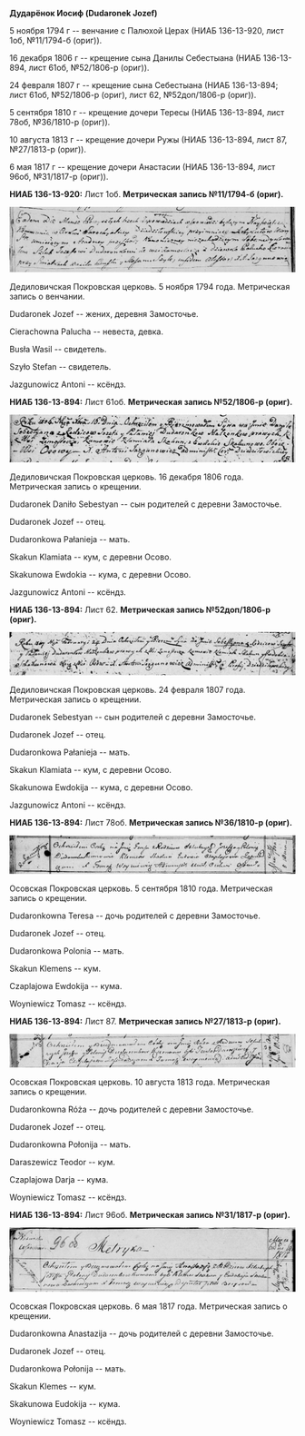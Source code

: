 **Дударёнок Иосиф (Dudaronek Jozef)**

5 ноября 1794 г -- венчание с Палюхой Церах (НИАБ 136-13-920, лист 1об,
№11/1794-б (ориг)).

16 декабря 1806 г -- крещение сына Данилы Себестыана (НИАБ 136-13-894,
лист 61об, №52/1806-р (ориг)).

24 февраля 1807 г -- крещение сына Себестыана (НИАБ 136-13-894; лист
61об, №52/1806-р (ориг), лист 62, №52доп/1806-р (ориг)).

5 сентября 1810 г -- крещение дочери Тересы (НИАБ 136-13-894, лист 78об,
№36/1810-р (ориг)).

10 августа 1813 г -- крещение дочери Ружы (НИАБ 136-13-894, лист 87,
№27/1813-р (ориг)).

6 мая 1817 г -- крещение дочери Анастасии (НИАБ 136-13-894, лист 96об,
№31/1817-р (ориг)).

**НИАБ 136-13-920:** Лист 1об. **Метрическая запись №11/1794-б (ориг).**

![](./media/5db9db35169d804d9ade3626d642b8b3768959cd.png)

Дедиловичская Покровская церковь. 5 ноября 1794 года. Метрическая запись
о венчании.

Dudaronek Jozef -- жених, деревня Замосточье.

Cierachowna Palucha -- невеста, девка.

Busła Wasil -- свидетель.

Szyło Stefan -- свидетель.

Jazgunowicz Antoni -- ксёндз.

**НИАБ 136-13-894:** Лист 61об. **Метрическая запись №52/1806-р
(ориг).**

![](./media/c3c7053f610b4e29cb195794c45cac6bfb4fd758.png)

Дедиловичская Покровская церковь. 16 декабря 1806 года. Метрическая
запись о крещении.

Dudaronek Daniło Sebestyan -- сын родителей с деревни Замосточье.

Dudaronek Jozef -- отец.

Dudaronkowa Pałanieja -- мать.

Skakun Klamiata -- кум, с деревни Осовo.

Skakunowa Ewdokia -- кума, с деревни Осовo.

Jazgunowicz Antoni -- ксёндз.

**НИАБ 136-13-894:** Лист 62. **Метрическая запись №52доп/1806-р
(ориг).**

![](./media/85a6a82aa8b2b5b564459933918334b65ebbfd8f.png)

Дедиловичская Покровская церковь. 24 февраля 1807 года. Метрическая
запись о крещении.

Dudaronek Sebestyan -- сын родителей с деревни Замосточье.

Dudaronek Jozef -- отец.

Dudaronkowa Pałanieja -- мать.

Skakun Klamiata -- кум, с деревни Осовo.

Skakunowa Ewdokija -- кума, с деревни Осовo.

Jazgunowicz Antoni -- ксёндз.

**НИАБ 136-13-894:** Лист 78об. **Метрическая запись №36/1810-р
(ориг).**

![](./media/49e7cbf4d9bba0b0069975424a160b784ad466bc.png)

Осовская Покровская церковь. 5 сентября 1810 года. Метрическая запись о
крещении.

Dudaronkowna Teresa -- дочь родителей с деревни Замосточье.

Dudaronek Jozef -- отец.

Dudaronkowa Polonia -- мать.

Skakun Klemens -- кум.

Czaplajowa Ewdokija -- кума.

Woyniewicz Tomasz -- ксёндз.

**НИАБ 136-13-894:** Лист 87. **Метрическая запись №27/1813-р (ориг).**

![](./media/7089d54a8dae039b56d81e9091f86622c670a7af.png)

Осовская Покровская церковь. 10 августа 1813 года. Метрическая запись о
крещении.

Dudaronkowna Róża -- дочь родителей с деревни Замосточье.

Dudaronek Jozef -- отец.

Dudaronkowna Połonija -- мать.

Daraszewicz Teodor -- кум.

Czaplajowa Darja -- кума.

Woyniewicz Tomasz -- ксёндз.

**НИАБ 136-13-894:** Лист 96об. **Метрическая запись №31/1817-р
(ориг).**

![](./media/8d6e57916fc1cba382f5c8a6a99bafb7d146fafc.png)

Осовская Покровская церковь. 6 мая 1817 года. Метрическая запись о
крещении.

Dudaronkowna Anastazija -- дочь родителей с деревни Замосточье.

Dudaronek Jozef -- отец.

Dudaronkowa Połonija -- мать.

Skakun Klemes -- кум.

Skakunowa Eudokija -- кума.

Woyniewicz Tomasz -- ксёндз.
